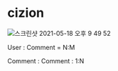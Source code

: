 # cizion
![스크린샷 2021-05-18 오후 9 49 52](https://user-images.githubusercontent.com/66477332/118654322-67d04280-b823-11eb-8c8c-5550ce778a25.png)

User : Comment = N:M

Comment : Comment : 1:N
